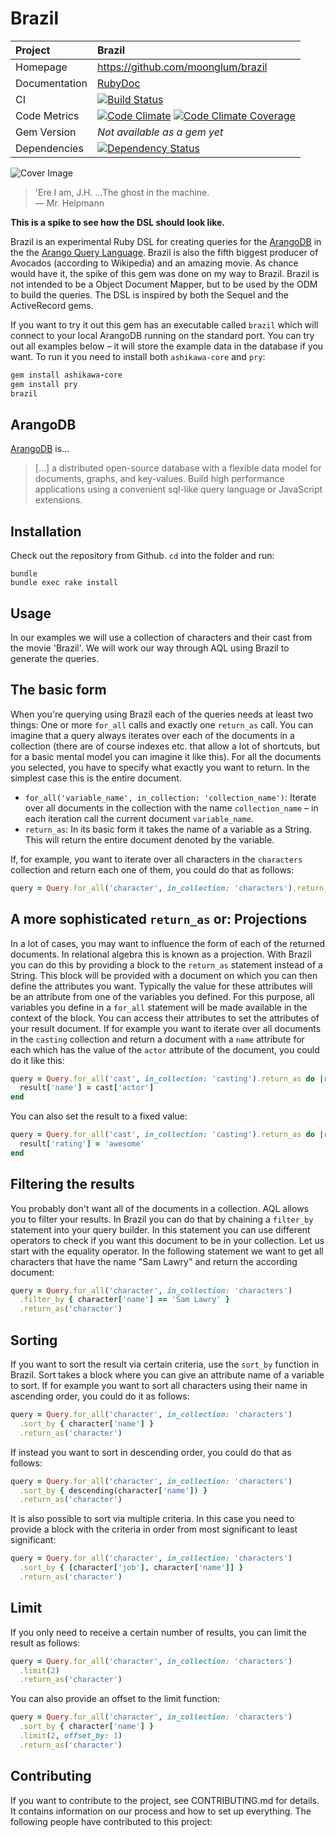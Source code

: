 # Brazil

| Project         | Brazil
|:----------------|:--------------------------------------------------
| Homepage        | https://github.com/moonglum/brazil
| Documentation   | [RubyDoc](rubydoc.info/github/moonglum/brazil/master/frames)
| CI              | [![Build Status](http://img.shields.io/travis/moonglum/brazil.svg)](http://travis-ci.org/moonglum/brazil)
| Code Metrics    | [![Code Climate](http://img.shields.io/codeclimate/github/moonglum/brazil.svg)](https://codeclimate.com/github/moonglum/brazil) [![Code Climate Coverage](http://img.shields.io/codeclimate/coverage/github/moonglum/brazil.svg)](https://codeclimate.com/github/moonglum/brazil)
| Gem Version     | *Not available as a gem yet*
| Dependencies    | [![Dependency Status](http://img.shields.io/gemnasium/moonglum/brazil.svg)](https://gemnasium.com/moonglum/brazil)

![Cover Image](http://neverbesocial.com/wp-content/uploads/2011/09/brazil-dvd1.jpg)

> 'Ere I am, J.H. ...The ghost in the machine.   
  &mdash; Mr. Helpmann

**This is a spike to see how the DSL should look like.**

Brazil is an experimental Ruby DSL for creating queries for the [ArangoDB](https://www.arangodb.org) in the the [Arango Query Language](https://www.arangodb.org/manuals/2/Aql.html). Brazil is also the fifth biggest producer of Avocados (according to Wikipedia) and an amazing movie. As chance would have it, the spike of this gem was done on my way to Brazil. Brazil is not intended to be a Object Document Mapper, but to be used by the ODM to build the queries. The DSL is inspired by both the Sequel and the ActiveRecord gems.

If you want to try it out this gem has an executable called `brazil` which will connect to your local ArangoDB running on the standard port. You can try out all examples below – it will store the example data in the database if you want. To run it you need to install both `ashikawa-core` and `pry`:

```ruby
gem install ashikawa-core
gem install pry
brazil
```

## ArangoDB

[ArangoDB](http://www.arangodb.org) is...

> [...] a distributed open-source database with a flexible data model for documents, graphs, and key-values. Build high performance applications using a convenient sql-like query language or JavaScript extensions.

## Installation

Check out the repository from Github. `cd` into the folder and run:

```
bundle
bundle exec rake install
```

## Usage

In our examples we will use a collection of characters and their cast from the movie 'Brazil'. We will work our way through AQL using Brazil to generate the queries.

## The basic form

When you're querying using Brazil each of the queries needs at least two things: One or more `for_all` calls and exactly one `return_as` call. You can imagine that a query always iterates over each of the documents in a collection (there are of course indexes etc. that allow a lot of shortcuts, but for a basic mental model you can imagine it like this). For all the documents you selected, you have to specify what exactly you want to return. In the simplest case this is the entire document.

* `for_all('variable_name', in_collection: 'collection_name')`: Iterate over all documents in the collection with the name `collection_name` – in each iteration call the current document `variable_name`.
* `return_as`: In its basic form it takes the name of a variable as a String. This will return the entire document denoted by the variable.

If, for example, you want to iterate over all characters in the `characters` collection and return each one of them, you could do that as follows:

```ruby
query = Query.for_all('character', in_collection: 'characters').return_as('character')
```

## A more sophisticated `return_as` or: Projections

In a lot of cases, you may want to influence the form of each of the returned documents. In relational algebra this is known as a projection. With Brazil you can do this by providing a block to the `return_as` statement instead of a String. This block will be provided with a document on which you can then define the attributes you want. Typically the value for these attributes will be an attribute from one of the variables you defined. For this purpose, all variables you define in a `for_all` statement will be made available in the context of the block. You can access their attributes to set the attributes of your result document. If for example you want to iterate over all documents in the `casting` collection and return a document with a `name` attribute for each which has the value of the `actor` attribute of the document, you could do it like this:

```ruby
query = Query.for_all('cast', in_collection: 'casting').return_as do |result|
  result['name'] = cast['actor']
end
```

You can also set the result to a fixed value:

```ruby
query = Query.for_all('cast', in_collection: 'casting').return_as do |result|
  result['rating'] = 'awesome'
end
```

## Filtering the results

You probably don't want all of the documents in a collection. AQL allows you to filter your results. In Brazil you can do that by chaining a `filter_by` statement into your query builder. In this statement you can use different operators to check if you want this document to be in your collection. Let us start with the equality operator. In the following statement we want to get all characters that have the name "Sam Lawry" and return the according document:

```ruby
query = Query.for_all('character', in_collection: 'characters')
  .filter_by { character['name'] == 'Sam Lawry' }
  .return_as('character')
```

## Sorting

If you want to sort the result via certain criteria, use the `sort_by` function in Brazil. Sort takes a block where you can give an attribute name of a variable to sort. If for example you want to sort all characters using their name in ascending order, you could do it as follows:

```ruby
query = Query.for_all('character', in_collection: 'characters')
  .sort_by { character['name'] }
  .return_as('character')
```

If instead you want to sort in descending order, you could do that as follows:

```ruby
query = Query.for_all('character', in_collection: 'characters')
  .sort_by { descending(character['name']) }
  .return_as('character')
```

It is also possible to sort via multiple criteria. In this case you need to provide a block with the criteria in order from most significant to least significant:

```ruby
query = Query.for_all('character', in_collection: 'characters')
  .sort_by { [character['job'], character['name']] }
  .return_as('character')
```

## Limit

If you only need to receive a certain number of results, you can limit the result as follows:

```ruby
query = Query.for_all('character', in_collection: 'characters')
  .limit(2)
  .return_as('character')
```

You can also provide an offset to the limit function:

```ruby
query = Query.for_all('character', in_collection: 'characters')
  .sort_by { character['name'] }
  .limit(2, offset_by: 1)
  .return_as('character')
```

## Contributing

If you want to contribute to the project, see CONTRIBUTING.md for details. It contains information on our process and how to set up everything. The following people have contributed to this project:
